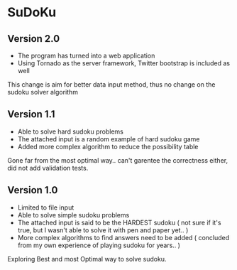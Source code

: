 SuDoKu
======

## Version 2.0
- The program has turned into a web application
- Using Tornado as the server framework, Twitter bootstrap is included as well

This change is aim for better data input method, thus no change on the sudoku solver algorithm

## Version 1.1
- Able to solve hard sudoku problems
- The attached input is a random example of hard sudoku game
- Added more complex algorithm to reduce the possibility table

Gone far from the most optimal way.. can't garentee the correctness either, did not add validation tests.

## Version 1.0
- Limited to file input
- Able to solve simple sudoku problems
- The attached input is said to be the HARDEST sudoku ( not sure if it's true, but I wasn't able to solve it with pen and paper yet.. )
- More complex algorithms to find answers need to be added ( concluded from my own experience of playing sudoku for years.. )


Exploring Best and most Optimal way to solve sudoku.


